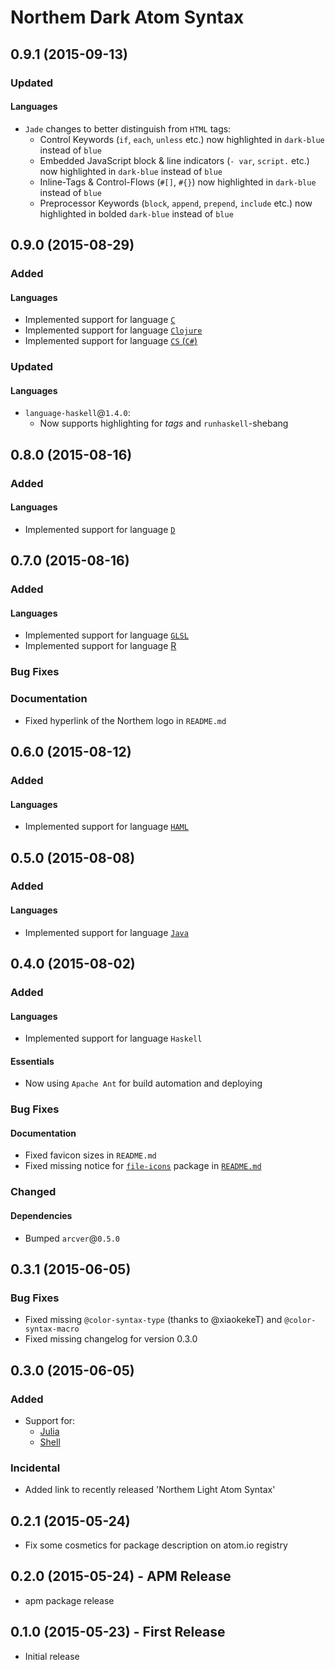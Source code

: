 Northem Dark Atom Syntax
========================

## 0.9.1 (2015-09-13)
### Updated
#### Languages
  * `Jade` changes to better distinguish from `HTML` tags:
    * Control Keywords (`if`, `each`, `unless` etc.) now highlighted in `dark-blue` instead of `blue`
    * Embedded JavaScript block & line indicators (`- var`, `script.` etc.) now highlighted in `dark-blue` instead of `blue`
    * Inline-Tags & Control-Flows (`#[]`, `#{}`) now highlighted in `dark-blue` instead of `blue`
    * Preprocessor Keywords (`block`, `append`, `prepend`, `include` etc.) now highlighted in bolded `dark-blue` instead of `blue`

## 0.9.0 (2015-08-29)
### Added
#### Languages
  * Implemented support for language [`C`](https://atom.io/packages/language-c)
  * Implemented support for language [`Clojure`](https://atom.io/packages/language-clojure)
  * Implemented support for language [`CS` (`C#`)](https://atom.io/packages/language-csharp)

### Updated
#### Languages
  * `language-haskell`@`1.4.0`:
    * Now supports highlighting for _tags_ and `runhaskell`-shebang

## 0.8.0 (2015-08-16)
### Added
#### Languages
  * Implemented support for language [`D`](https://atom.io/packages/language-d)

## 0.7.0 (2015-08-16)
### Added
#### Languages
  * Implemented support for language [`GLSL`](https://atom.io/packages/language-glsl)
  * Implemented support for language [R](https://atom.io/packages/language-r)

### Bug Fixes
### Documentation
  * Fixed hyperlink of the Northem logo in `README.md`

## 0.6.0 (2015-08-12)
### Added
#### Languages
  * Implemented support for language [`HAML`](https://atom.io/packages/language-haml)

## 0.5.0 (2015-08-08)
### Added
#### Languages
  * Implemented support for language [`Java`](https://atom.io/packages/language-java)

## 0.4.0 (2015-08-02)
### Added
#### Languages
  * Implemented support for language `Haskell`
#### Essentials
  * Now using `Apache Ant` for build automation and deploying
### Bug Fixes
#### Documentation
  * Fixed favicon sizes in `README.md`
  * Fixed missing notice for [`file-icons`](https://atom.io/packages/file-icons) package in [`README.md`](README.md)
### Changed
#### Dependencies
  * Bumped `arcver`@`0.5.0`

## 0.3.1 (2015-06-05)
### Bug Fixes
  * Fixed missing `@color-syntax-type` (thanks to @xiaokekeT) and `@color-syntax-macro`
  * Fixed missing changelog for version 0.3.0

## 0.3.0 (2015-06-05)
### Added
  * Support for:  
    * [Julia](https://atom.io/packages/language-julia)
    * [Shell](https://atom.io/packages/language-shellscript)

### Incidental
  * Added link to recently released 'Northem Light Atom Syntax'

## 0.2.1 (2015-05-24)
* Fix some cosmetics for package description on atom.io registry

## 0.2.0 (2015-05-24) - APM Release
* apm package release

## 0.1.0 (2015-05-23) - First Release
* Initial release

